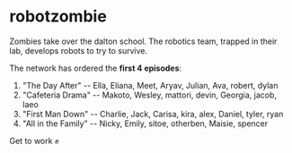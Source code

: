 # robotzombie

Zombies take over the dalton school. The robotics team, trapped in their lab, develops robots to try to survive.

The network has ordered the **first 4 episodes**:

1.  "The Day After" -- Ella, Eliana, Meet, Aryav, Julian, Ava, robert, dylan
2.  "Cafeteria Drama" -- Makoto, Wesley, mattori, devin, Georgia, jacob, laeo 
3.  "First Man Down" -- Charlie, Jack, Carisa, kira, alex, Daniel, tyler, ryan
4.  "All in the Family" -- Nicky, Emily, sitoe, otherben, Maisie, spencer

Get to work :fist:
